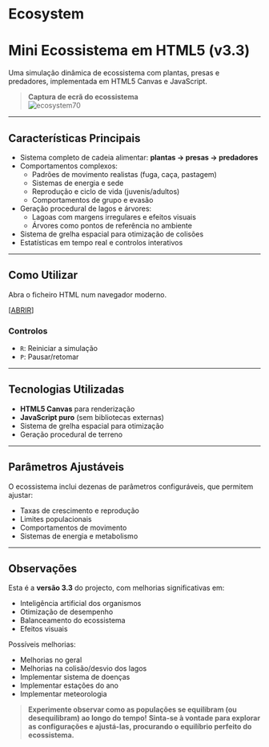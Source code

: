 # Ecosystem

# Mini Ecossistema em HTML5 (v3.3)

Uma simulação dinâmica de ecossistema com plantas, presas e predadores, implementada em HTML5 Canvas e JavaScript.

> **Captura de ecrã do ecossistema**  
> ![ecosystem70](https://github.com/user-attachments/assets/34135747-334d-44e9-a8b6-ed71f90d22b0)


---

## Características Principais

- Sistema completo de cadeia alimentar: **plantas → presas → predadores**
- Comportamentos complexos:
  - Padrões de movimento realistas (fuga, caça, pastagem)
  - Sistemas de energia e sede
  - Reprodução e ciclo de vida (juvenis/adultos)
  - Comportamentos de grupo e evasão
- Geração procedural de lagos e árvores:
  - Lagoas com margens irregulares e efeitos visuais
  - Árvores como pontos de referência no ambiente
- Sistema de grelha espacial para otimização de colisões
- Estatísticas em tempo real e controlos interativos

---

## Como Utilizar

Abra o ficheiro HTML num navegador moderno.

[[ABRIR](https://htmlpreview.github.io/?https://raw.githubusercontent.com/x-coder8/Ecosystem/main/Ecosystem%20V3-OK.html)]


### Controlos

- `R`: Reiniciar a simulação  
- `P`: Pausar/retomar

---

## Tecnologias Utilizadas

- **HTML5 Canvas** para renderização
- **JavaScript puro** (sem bibliotecas externas)
- Sistema de grelha espacial para otimização
- Geração procedural de terreno

---

## Parâmetros Ajustáveis

O ecossistema inclui dezenas de parâmetros configuráveis, que permitem ajustar:

- Taxas de crescimento e reprodução
- Limites populacionais
- Comportamentos de movimento
- Sistemas de energia e metabolismo

---

## Observações

Esta é a **versão 3.3** do projecto, com melhorias significativas em:

- Inteligência artificial dos organismos
- Otimização de desempenho
- Balanceamento do ecossistema
- Efeitos visuais

Possíveis melhorias:

- Melhorias no geral
- Melhorias na colisão/desvio dos lagos
- Implementar sistema de doenças
- Implementar estações do ano
- Implementar meteorologia


> **Experimente observar como as populações se equilibram (ou desequilibram) ao longo do tempo!**
> **Sinta-se à vontade para explorar as configurações e ajustá-las, procurando o equilíbrio perfeito do ecossistema.**

